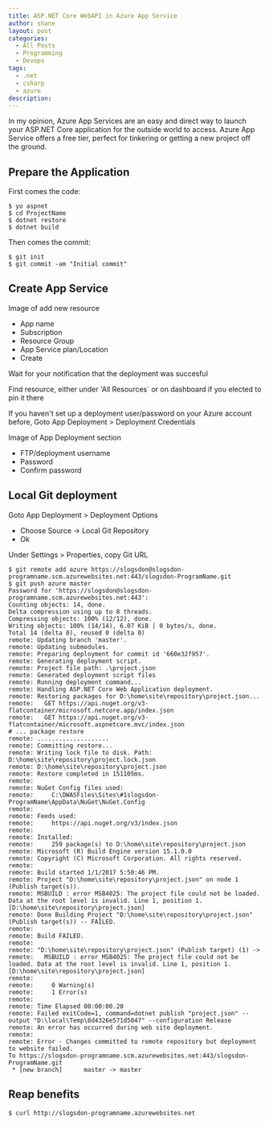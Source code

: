 ```yaml
---
title: ASP.NET Core WebAPI in Azure App Service
author: shane
layout: post
categories:
  - All Posts
  - Programming
  - Devops
tags:
  - .net
  - csharp
  - azure
description:
---
```


In my opinion, Azure App Services are an easy and direct way to launch your ASP.NET Core application for the outside world to access. Azure App Service offers a free tier, perfect for tinkering or getting a new project off the ground.

## Prepare the Application

First comes the code:

```
$ yo aspnet
$ cd ProjectName
$ dotnet restore
$ dotnet build
```

Then comes the commit:

```
$ git init
$ git commit -am "Initial commit"
```

## Create App Service

Image of add new resource

- App name
- Subscription
- Resource Group
- App Service plan/Location
- Create

Wait for your notification that the deployment was succesful

Find resource, either under 'All Resources` or on dashboard if you elected to pin it there

If you haven't set up a deployment user/password on your Azure account before, Goto App Deployment > Deployment Credentials

Image of App Deployment section

- FTP/deployment username
- Password
- Confirm password

## Local Git deployment

Goto App Deployment > Deployment Options

- Choose Source -> Local Git Repository
- Ok

Under Settings > Properties, copy Git URL

```
$ git remote add azure https://slogsdon@slogsdon-programname.scm.azurewebsites.net:443/slogsdon-ProgramName.git
$ git push azure master
Password for 'https://slogsdon@slogsdon-programname.scm.azurewebsites.net:443':
Counting objects: 14, done.
Delta compression using up to 8 threads.
Compressing objects: 100% (12/12), done.
Writing objects: 100% (14/14), 6.07 KiB | 0 bytes/s, done.
Total 14 (delta 0), reused 0 (delta 0)
remote: Updating branch 'master'.
remote: Updating submodules.
remote: Preparing deployment for commit id '660e32f957'.
remote: Generating deployment script.
remote: Project file path: .\project.json
remote: Generated deployment script files
remote: Running deployment command...
remote: Handling ASP.NET Core Web Application deployment.
remote: Restoring packages for D:\home\site\repository\project.json...
remote:   GET https://api.nuget.org/v3-flatcontainer/microsoft.netcore.app/index.json
remote:   GET https://api.nuget.org/v3-flatcontainer/microsoft.aspnetcore.mvc/index.json
# ... package restore
remote: ....................
remote: Committing restore...
remote: Writing lock file to disk. Path: D:\home\site\repository\project.lock.json
remote: D:\home\site\repository\project.json
remote: Restore completed in 151105ms.
remote:
remote: NuGet Config files used:
remote:     C:\DWASFiles\Sites\#1slogsdon-ProgramName\AppData\NuGet\NuGet.Config
remote:
remote: Feeds used:
remote:     https://api.nuget.org/v3/index.json
remote:
remote: Installed:
remote:     259 package(s) to D:\home\site\repository\project.json
remote: Microsoft (R) Build Engine version 15.1.0.0
remote: Copyright (C) Microsoft Corporation. All rights reserved.
remote:
remote: Build started 1/1/2017 5:50:46 PM.
remote: Project "D:\home\site\repository\project.json" on node 1 (Publish target(s)).
remote: MSBUILD : error MSB4025: The project file could not be loaded. Data at the root level is invalid. Line 1, position 1. [D:\home\site\repository\project.json]
remote: Done Building Project "D:\home\site\repository\project.json" (Publish target(s)) -- FAILED.
remote:
remote: Build FAILED.
remote:
remote: "D:\home\site\repository\project.json" (Publish target) (1) ->
remote:   MSBUILD : error MSB4025: The project file could not be loaded. Data at the root level is invalid. Line 1, position 1. [D:\home\site\repository\project.json]
remote:
remote:     0 Warning(s)
remote:     1 Error(s)
remote:
remote: Time Elapsed 00:00:00.20
remote: Failed exitCode=1, command=dotnet publish "project.json" --output "D:\local\Temp\8d4326e571d5047" --configuration Release
remote: An error has occurred during web site deployment.
remote:
remote: Error - Changes committed to remote repository but deployment to website failed.
To https://slogsdon-programname.scm.azurewebsites.net:443/slogsdon-ProgramName.git
 * [new branch]      master -> master
```

## Reap benefits

```
$ curl http://slogsdon-programname.azurewebsites.net
```
